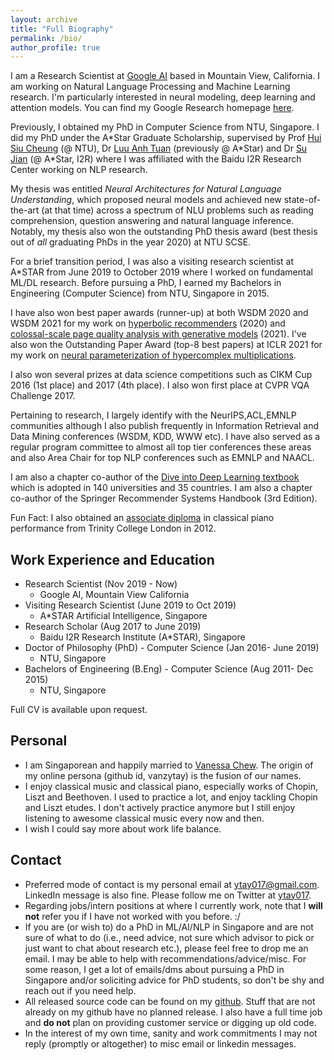 ```yaml
---
layout: archive
title: "Full Biography"
permalink: /bio/
author_profile: true
---
```



I am a Research Scientist at [Google AI](https://ai.google/) based in Mountain View, California. I am working on Natural Language Processing and Machine Learning research. I'm particularly interested in neural modeling, deep learning and attention models. You can find my Google Research homepage [here](https://research.google/people/106722/).

Previously, I obtained my PhD in Computer Science from NTU, Singapore. I did my PhD under the A\*Star Graduate Scholarship, supervised by Prof [Hui Siu Cheung](https://www.ntu.edu.sg/home/asschui/) (@ NTU), Dr [Luu Anh Tuan](https://tuanluu.github.io/) (previously @ A\*Star) and Dr [Su Jian](http://www.colips.org/~sujian/) (@ A\*Star, I2R) where I was affiliated with the Baidu I2R Research Center working on NLP research. 

My thesis was entitled *Neural Architectures for Natural Language Understanding*, which proposed neural models and achieved new state-of-the-art (at that time) across a spectrum of NLU problems such as reading comprehension, question answering and natural language inference. Notably, my thesis also won the outstanding PhD thesis award (best thesis out of *all* graduating PhDs in the year 2020) at NTU SCSE. 

For a brief transition period, I was also a visiting research scientist at A\*STAR from June 2019 to October 2019 where I worked on fundamental ML/DL research. Before pursuing a PhD, I earned my Bachelors in Engineering (Computer Science) from NTU, Singapore in 2015.

I have also won best paper awards (runner-up) at both WSDM 2020 and WSDM 2021 for my work on [hyperbolic recommenders](https://dl.acm.org/doi/10.1145/3336191.3371850) (2020) and [colossal-scale page quality analysis with generative models](https://research.google/pubs/pub49668/) (2021). I've also won the Outstanding Paper Award (top-8 best papers) at ICLR 2021 for my work on [neural parameterization of hypercomplex multiplications](https://openreview.net/forum?id=rcQdycl0zyk).

I also won several prizes at data science competitions such as CIKM Cup 2016 (1st place) and 2017 (4th place). I also won first place at CVPR VQA Challenge 2017. 

Pertaining to research, I largely identify with the NeurIPS,ACL,EMNLP communities although I also publish frequently in Information Retrieval and Data Mining conferences (WSDM, KDD, WWW etc). I have also served as a regular program committee to almost all top tier conferences these areas and also Area Chair for top NLP conferences such as EMNLP and NAACL.

I am also a chapter co-author of the [Dive into Deep Learning textbook](https://d2l.ai/) which is adopted in 140 universities and 35 countries. I am also a chapter co-author of the Springer Recommender Systems Handbook (3rd Edition). 

Fun Fact: I also obtained an [associate diploma](https://www.trinitycollege.com/site/?id=1587) in classical piano performance from Trinity College London in 2012.

##  Work Experience and Education

* Research Scientist (Nov 2019 - Now)
   * Google AI, Mountain View California
* Visiting Research Scientist (June 2019 to Oct 2019) 
   * A\*STAR Artificial Intelligence, Singapore
* Research Scholar (Aug 2017 to June 2019)
   * Baidu I2R Research Institute (A\*STAR), Singapore
* Doctor of Philosophy (PhD) - Computer Science (Jan 2016- June 2019)
    * NTU, Singapore
* Bachelors of Engineering (B.Eng) - Computer Science (Aug 2011- Dec 2015)
    * NTU, Singapore

Full CV is available upon request.

## Personal

* I am Singaporean and happily married to [Vanessa Chew](https://www.instagram.com/vcnes5sa/). The origin of my online persona (github id, vanzytay) is the fusion of our names.
* I enjoy classical music and classical piano, especially works of Chopin, Liszt and Beethoven. I used to practice a lot, and enjoy tackling Chopin and Liszt etudes. I don't actively practice anymore but I still enjoy listening to awesome classical music every now and then.
* I wish I could say more about work life balance.


## Contact 

* Preferred mode of contact is my personal email at [ytay017@gmail.com](ytay017@gmail.com). LinkedIn message is also fine. Please follow me on Twitter at [ytay017](https://twitter.com/ytay017). 
* Regarding jobs/intern positions at where I currently work, note that I **will not** refer you if I have not worked with you before. :/
* If you are (or wish to) do a PhD in ML/AI/NLP in Singapore and are not sure of what to do (i.e., need advice, not sure which advisor to pick or just want to chat about research etc.), please feel free to drop me an email. I may be able to help with recommendations/advice/misc. For some reason, I get a lot of emails/dms about pursuing a PhD in Singapore and/or soliciting advice for PhD students, so don't be shy and reach out if you need help. 
* All released source code can be found on my [github](https://github.com/vanzytay). Stuff that are not already on my github have no planned release. I also have a full time job and **do not** plan on providing customer service or digging up old code. 
* In the interest of my own time, sanity and work commitments I may not reply (promptly or altogether) to misc email or linkedin messages.

